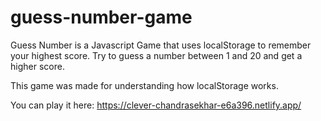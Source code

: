 # guess-number-game

Guess Number is a Javascript Game that uses localStorage to remember your highest score. Try to guess a number between 1 and 20 and get a higher score.

This game was made for understanding how localStorage works.

You can play it here: https://clever-chandrasekhar-e6a396.netlify.app/
